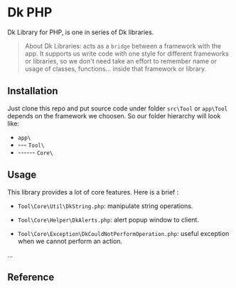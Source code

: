 # Dk PHP

Dk Library for PHP, is one in series of Dk libraries.

>About Dk Libraries: acts as a `bridge` between a framework with the app.
>It supports us write code with one style for different frameworks or libraries,
>so we don't need take an effort to remember name or usage of classes, functions...
>inside that framework or library.


## Installation

Just clone this repo and put source code under folder `src\Tool` or `app\Tool` depends on the framework we choosen.
So our folder hierarchy will look like:

- `app\`
- --- `Tool\`
- ------ `Core\`


## Usage

This library provides a lot of core features. Here is a brief :

- `Tool\Core\Util\DkString.php`: manipulate string operations.

- `Tool\Core\Helper\DkAlerts.php`: alert popup window to client.

- `Tool\Core\Exception\DkCouldNotPerformOperation.php`: useful exception when we cannot perform an action.

...


## Reference
